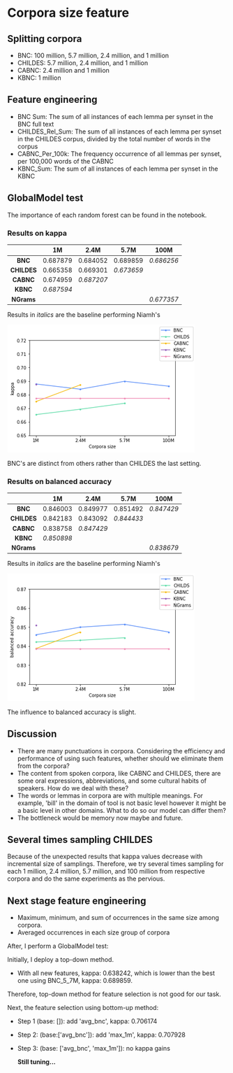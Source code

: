 # Corpora size feature
## Splitting corpora 
- BNC: 100 million, 5.7 million, 2.4 million, and 1 million
- CHILDES: 5.7 million, 2.4 million, and 1 million
- CABNC: 2.4 million and 1 million
- KBNC: 1 million

## Feature engineering
- BNC Sum: The sum of all instances of each lemma per synset in the BNC full text
- CHILDES_Rel_Sum: The sum of all instances of each lemma per synset in the CHILDES corpus, divided by the total number of words in the corpus
- CABNC_Per_100k: The frequency occurrence of all lemmas per synset, per 100,000 words of the CABNC
- KBNC_Sum: The sum of all instances of each lemma per synset in the KBNC

## GlobalModel test
The importance of each random forest can be found in the notebook.

### Results on kappa

|             |     1M     |    2.4M    |    5.7M    |    100M    |
| :---------: | :--------: | :--------: | :--------: | :--------: |
|   **BNC**   |  0.687879  |  0.684052  |  0.689859  | *0.686256* |
| **CHILDES** |  0.665358  |  0.669301  | *0.673659* |            |
|  **CABNC**  |  0.674959  | *0.687207* |            |            |
|  **KBNC**   | *0.687594* |            |            |            |
| **NGrams**  |            |            |            | *0.677357* |

Results in *italics* are the baseline performing Niamh's

![kappa](https://github.com/DanferWang/Basic_Level_work/raw/main/corpora_size/readme.assets/size_output_kappa.png)

BNC's are distinct from others rather than CHILDES the last setting.

### Results on balanced accuracy

|             |     1M     |    2.4M    |    5.7M    |    100M    |
| :---------: | :--------: | :--------: | :--------: | :--------: |
|   **BNC**   |  0.846003  |  0.849977  |  0.851492  | *0.847429* |
| **CHILDES** |  0.842183  |  0.843092  | *0.844433* |            |
|  **CABNC**  |  0.838758  | *0.847429* |            |            |
|  **KBNC**   | *0.850898* |            |            |            |
| **NGrams**  |            |            |            | *0.838679* |

Results in *italics* are the baseline performing Niamh's

![acc](https://github.com/DanferWang/Basic_Level_work/raw/main/corpora_size/readme.assets/size_output_acc.png)

The influence to balanced accuracy is slight.

## Discussion

- There are many punctuations in corpora. Considering the efficiency and performance of using such features, whether should we eliminate them from the corpora?
- The content from spoken corpora, like CABNC and CHILDES, there are some oral expressions, abbreviations, and some cultural habits of speakers. How do we deal with these?
- The words or lemmas in corpora are with multiple meanings. For example, 'bill' in the domain of tool is not basic level however it might be a basic level in other domains. What to do so our model can differ them?
- The bottleneck would be memory now maybe and future.

## Several times sampling CHILDES

Because of the unexpected results that kappa values decrease with incremental size of samplings. Therefore, we try several times sampling for each 1 million, 2.4 million, 5.7 million, and 100 million from respective corpora and do the same experiments as the pervious.



## Next stage feature engineering

- Maximum, minimum, and sum of occurrences in the same size among corpora.
- Averaged occurrences in each size group of corpora

After, I perform a GlobalModel test:

Initially, I deploy a top-down method. 

- With all new features, kappa: 0.638242, which is lower than the best one using BNC_5_7M, kappa: 0.689859.

Therefore, top-down method for feature selection is not good for our task.

Next, the feature selection using bottom-up method:

- Step 1 (base: []): add 'avg_bnc', kappa: 0.706174

- Step 2: (base:['avg_bnc']): add 'max_1m', kappa: 0.707928

- Step 3: (base: ['avg_bnc', 'max_1m']): no kappa gains

  **Still tuning...**

